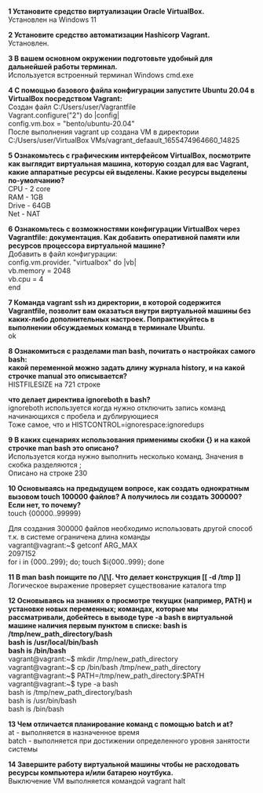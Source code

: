 <p><b>1 Установите средство виртуализации Oracle VirtualBox.</b><br>
Установлен на Windows 11</p>

<p><b>2 Установите средство автоматизации Hashicorp Vagrant.</b><br>
Установлен.</p>

<p><b>3 В вашем основном окружении подготовьте удобный для дальнейшей работы терминал.</b><br>
Используется встроенный терминал Windows cmd.exe</p>

<p><b>4 С помощью базового файла конфигурации запустите Ubuntu 20.04 в VirtualBox посредством Vagrant:</b><br>
Создан файл C:/Users/user/Vagrantfile<br>
Vagrant.configure("2") do |config|<br>
config.vm.box = "bento/ubuntu-20.04"<br>
После выполнения vagrant up создана VM в директории <br>
C:/Users/user/VirtualBox VMs/vagrant_defaault_1655474964660_14825</p>

<p><b>5 Ознакомьтесь с графическим интерфейсом VirtualBox, посмотрите как выглядит виртуальная машина, которую создал для вас Vagrant, какие аппаратные ресурсы ей выделены. Какие ресурсы выделены по-умолчанию?</b><br>
CPU - 2 core<br>
RAM - 1GB<br>
Drive - 64GB<br>
Net - NAT</p>

<p><b>6 Ознакомьтесь с возможностями конфигурации VirtualBox через Vagrantfile: документация. Как добавить оперативной памяти или ресурсов процессора виртуальной машине?</b><br>
Добавить в файл конфигурации:<br>
config.vm.provider. "virtualbox" do |vb|<br>
	vb.memory = 2048<br>
	vb.cpu = 4<br>
end</p>

<p><b>7 Команда vagrant ssh из директории, в которой содержится Vagrantfile, позволит вам оказаться внутри виртуальной машины без каких-либо дополнительных настроек. Попрактикуйтесь в выполнении обсуждаемых команд в терминале Ubuntu.</b><br>
ok</p>

<p><b>8 Ознакомиться с разделами man bash, почитать о настройках самого bash:<br>
какой переменной можно задать длину журнала history, и на какой строчке manual это описывается?</b><br>
HISTFILESIZE на 721 строке</p>

<p><b>что делает директива ignoreboth в bash?</b><br>
ignoreboth используется когда нужно отключить запись команд начинающихся с пробела и дублирующиеся<br>
Тоже самое, что и HISTCONTROL=ignorespace:ignoredups</p>

<p><b>9 В каких сценариях использования применимы скобки {} и на какой строчке man bash это описано?</b><br>
Используется когда нужно выполнить несколько команд. Значения в скобка разделяются ;<br>
Описано на строке 230</p>

<p><b>10 Основываясь на предыдущем вопросе, как создать однократным вызовом touch 100000 файлов? А получилось ли создать 300000? Если нет, то почему?</b><br>
touch {00000..99999}</p>

<p>Для создания 300000 файлов необходимо использовать другой способ т.к. в системе ограничена длина команды<br>
vagrant@vagrant:~$ getconf ARG_MAX<br>
2097152<br>
for i in {000..299}; do; touch $i{000..999}; done</p>

<p><b>11 В man bash поищите по /\[\[. Что делает конструкция [[ -d /tmp ]]</b><br>
Логическое выражение проверяет существование каталога tmp</p>

<p><b>12 Основываясь на знаниях о просмотре текущих (например, PATH) и установке новых переменных; командах, которые мы рассматривали, добейтесь в выводе type -a bash в виртуальной машине наличия первым пунктом в списке: bash is /tmp/new_path_directory/bash<br>
bash is /usr/local/bin/bash<br>
bash is /bin/bash</b><br>
vagrant@vagrant:~$ mkdir /tmp/new_path_directory<br>
vagrant@vagrant:~$ cp /bin/bash /tmp/new_path_directory<br>
vagrant@vagrant:~$ PATH=/tmp/new_path_directory:$PATH<br>
vagrant@vagrant:~$ type -a bash<br>
bash is /tmp/new_path_directory/bash<br>
bash is /usr/bin/bash<br>
bash is /bin/bash</p>

<p><b>13 Чем отличается планирование команд с помощью batch и at?</b><br>
at - выполняется в назначенное время<br>
batch - выполняется при достижении определенного уровня занятости системы</p>

<p><b>14 Завершите работу виртуальной машины чтобы не расходовать ресурсы компьютера и/или батарею ноутбука.</b><br>
Выключение VM выполняется командой vagrant halt</p>


